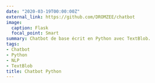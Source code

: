 ```yaml
---
date: "2020-03-19T00:00:00Z"
external_link: https://github.com/DROMZEE/chatbot
image:
  caption: Flask
  focal_point: Smart
summary: Chatbot de base écrit en Python avec TextBlob.
tags:
- Chatbot
- Python
- NLP
- TextBlob
title: Chatbot Python
---
```

